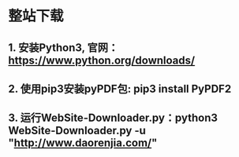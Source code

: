 # 整站下载
## 1. 安装Python3, 官网：https://www.python.org/downloads/
## 2. 使用pip3安装pyPDF包: pip3 install PyPDF2
## 3. 运行WebSite-Downloader.py：python3 WebSite-Downloader.py -u "http://www.daorenjia.com/"